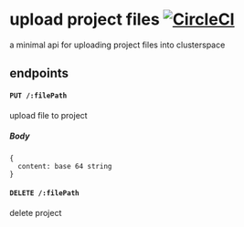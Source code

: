 # upload project files [![CircleCI](https://circleci.com/gh/possibilities/upload-project-files.svg?style=svg)](https://circleci.com/gh/possibilities/upload-project-files)

a minimal api for uploading project files into clusterspace

## endpoints

#### `PUT /:filePath`

upload file to project

##### Body

```
{
  content: base 64 string
}
```

#### `DELETE /:filePath`

delete project
